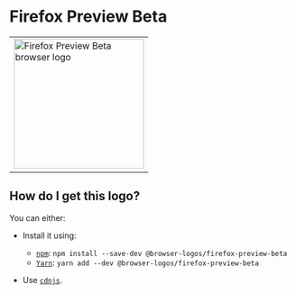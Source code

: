 # Firefox Preview Beta

<table>
    <tr height=240>
        <td>
            <a href="https://github.com/alrra/browser-logos/tree/ca5ab43b0448d1e1bd14b00c45cf6dcdf0ba7b9e/src/firefox-preview-beta">
                <img width=230 src="https://raw.githubusercontent.com/alrra/browser-logos/ca5ab43b0448d1e1bd14b00c45cf6dcdf0ba7b9e/src/firefox-preview-beta/firefox-preview-beta.svg?sanitize=true" alt="Firefox Preview Beta browser logo">
            </a>
        </td>
    </tr>
</table>

## How do I get this logo?

You can either:

* Install it using:

  * [`npm`][npm]: `npm install --save-dev @browser-logos/firefox-preview-beta`
  * [`Yarn`][yarn]: `yarn add --dev @browser-logos/firefox-preview-beta`

* Use [`cdnjs`][cdnjs].

<!-- Link labels: -->

[cdnjs]: https://cdnjs.com/libraries/browser-logos
[npm]: https://www.npmjs.com/
[yarn]: https://yarnpkg.com/
